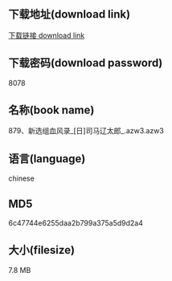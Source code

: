 ## 下载地址(download link)
[下载链接 download link](https://voluble-croquembouche-d321dc.netlify.app/?s=879%E3%80%81%E6%96%B0%E9%80%89%E7%BB%84%E8%A1%80%E9%A3%8E%E5%BD%95_%5B%E6%97%A5%5D%E5%8F%B8%E9%A9%AC%E8%BE%BD%E5%A4%AA%E9%83%8E_.azw3)

## 下载密码(download password)
8078

## 名称(book name)
879、新选组血风录_[日]司马辽太郎_.azw3.azw3

## 语言(language)
chinese

## MD5
6c47744e6255daa2b799a375a5d9d2a4

## 大小(filesize)
7.8 MB
